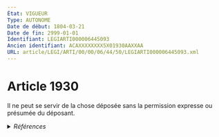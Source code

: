```yaml
---
État: VIGUEUR
Type: AUTONOME
Date de début: 1804-03-21
Date de fin: 2999-01-01
Identifiant: LEGIARTI000006445093
Ancien identifiant: ACAXXXXXXXX5X01930AAXXAA
URL: article/LEGI/ARTI/00/00/06/44/50/LEGIARTI000006445093.xml
---
```


<h1>Article 1930</h1>

Il ne peut se servir de la chose déposée sans la permission expresse ou présumée
du déposant.


<details>
  <summary><em>Références</em></summary>

  <h2>Références faites par l'article</h2>
  
  <ul>
    <li>
      CODIFICATION source Loi 1804-03-14
    </li>
    <li>
      CREATION source Loi 1804-03-14 promulguée le 24 mars 1804
    </li>
  </ul>
</details>
